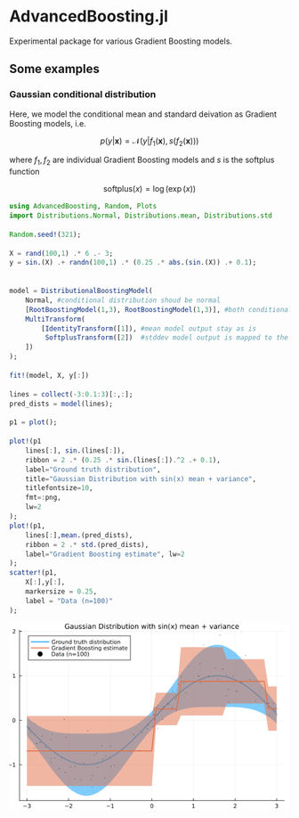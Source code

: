 # AdvancedBoosting.jl

Experimental package for various Gradient Boosting models.

## Some examples

### Gaussian conditional distribution
Here, we model the conditional mean and standard deivation as Gradient Boosting models, i.e.

```math
p(y|\mathbf{x})=\mathcal{N}(y|f_1(\mathbf{x}),s(f_2(\mathbf{x})))
```

where $f_1,f_2$ are individual Gradient Boosting models and $s$ is the softplus function

```math
\text{softplus}(x)=\log\left(\exp(x)\right)
```

```julia
using AdvancedBoosting, Random, Plots
import Distributions.Normal, Distributions.mean, Distributions.std

Random.seed!(321);

X = rand(100,1) .* 6 .- 3;
y = sin.(X) .+ randn(100,1) .* (0.25 .* abs.(sin.(X)) .+ 0.1);


model = DistributionalBoostingModel(
    Normal, #conditional distribution shoud be normal
    [RootBoostingModel(1,3), RootBoostingModel(1,3)], #both conditional mean and standard deviation are modelled by GradientBoosting
    MultiTransform(
        [IdentityTransform([1]), #mean model output stay as is
         SoftplusTransform([2])  #stddev model output is mapped to the positive, non-zero reals
    ]) 
);

fit!(model, X, y[:])

lines = collect(-3:0.1:3)[:,:];
pred_dists = model(lines);

p1 = plot();

plot!(p1
    lines[:], sin.(lines[:]),
    ribbon = 2 .* (0.25 .* sin.(lines[:]).^2 .+ 0.1),
    label="Ground truth distribution",
    title="Gaussian Distribution with sin(x) mean + variance", 
    titlefontsize=10,
    fmt=:png,
    lw=2
);
plot!(p1, 
    lines[:],mean.(pred_dists),
    ribbon = 2 .* std.(pred_dists),
    label="Gradient Boosting estimate", lw=2
);
scatter!(p1,
    X[:],y[:],
    markersize = 0.25,
    label = "Data (n=100)"
);
```

![](assets/normdist_example.png)
